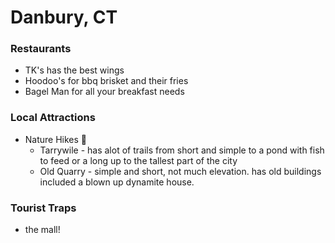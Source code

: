 # Danbury, CT

### Restaurants
* TK's has the best wings
* Hoodoo's for bbq brisket and their fries
* Bagel Man for all your breakfast needs

### Local Attractions
 * Nature Hikes :mount_fuji:
   * Tarrywile - has alot of trails from short and simple to a pond with fish to feed or a long up to the tallest part of the city
   * Old Quarry - simple and short, not much elevation.  has old buildings included a blown up dynamite house.

### Tourist Traps
* the mall!

